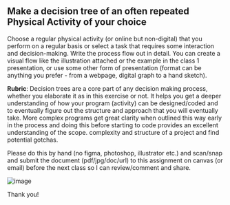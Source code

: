 ## Make a decision tree of an often repeated Physical Activity of your choice

Choose a regular physical activity  (or online but non-digital)  that you perform on a regular basis or select a task that requires some interaction and decision-making. Write the process flow out in detail. You can create a visual flow like the illustration attached or the example in the class 1 presentation, or use some other form of presentation (format can be anything you prefer - from a webpage, digital graph to a hand sketch).

**Rubric**: Decision trees  are a core part of any decision making process, whether you elaborate it as in this exercise or not. It helps you get a deeper understanding of how your program (activity) can be designed/coded and to eventually figure out the structure and approach that you will eventually take. More complex  programs get great clarity when outlined this way early in the process and doing this before starting to code provides an excellent understanding of the scope. complexity and structure of a project and find potential gotchas.

Please do this by hand (no figma, photoshop, illustrator etc.) and scan/snap and submit the document (pdf/jpg/doc/url) to this assignment on canvas (or email) before the next class so I can review/comment and share.

![image](https://github.com/kujain/S24-5505_Javascript/assets/120631/81587698-93ff-46b6-b80c-12f1df7a8cac)

Thank you!

